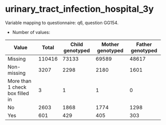 # urinary_tract_infection_hospital_3y
Variable mapping to questionnaire: q6, question GG154.
- Number of values:

| Value | Total | Child genotyped | Mother genotyped | Father genotyped |
| ----- | ----- | --------------- | ---------------- | ---------------- |
| Missing | 110416 | 73133 | 69589 | 48617 |
| Non-missing | 3207 | 2298 | 2180 | 1601 |
| More than 1 check box filled in | 3 | 1 | 1 |0 |
| No | 2603 | 1868 | 1774 |1298 |
| Yes | 601 | 429 | 405 |303 |



